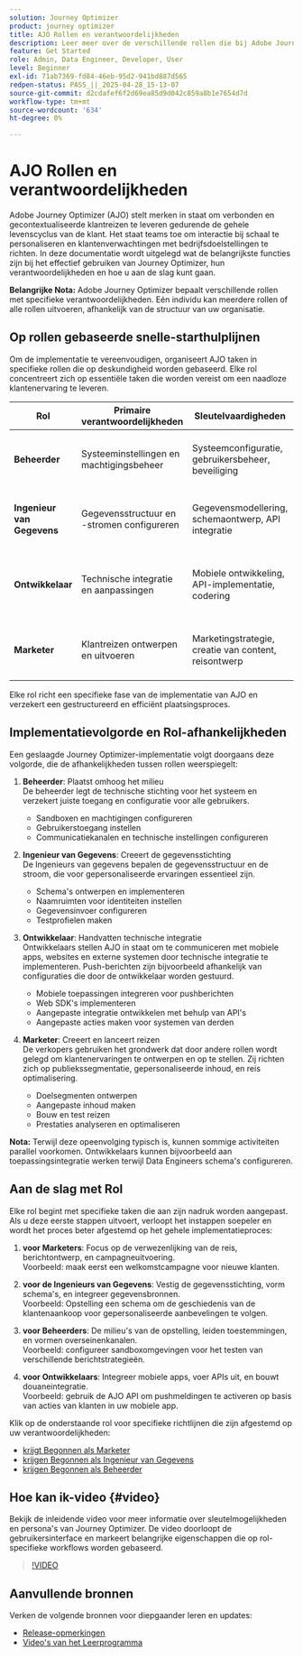 ```yaml
---
solution: Journey Optimizer
product: journey optimizer
title: AJO Rollen en verantwoordelijkheden
description: Leer meer over de verschillende rollen die bij Adobe Journey Optimizer zijn betrokken en over hun verantwoordelijkheden
feature: Get Started
role: Admin, Data Engineer, Developer, User
level: Beginner
exl-id: 71ab7369-fd84-46eb-95d2-941bd887d565
redpen-status: PASS_||_2025-04-28_15-13-07
source-git-commit: d2cdafef6f2d69ea85d9d042c859a8b1e7654d7d
workflow-type: tm+mt
source-wordcount: '634'
ht-degree: 0%

---
```



# AJO Rollen en verantwoordelijkheden

Adobe Journey Optimizer (AJO) stelt merken in staat om verbonden en gecontextualiseerde klantreizen te leveren gedurende de gehele levenscyclus van de klant. Het staat teams toe om interactie bij schaal te personaliseren en klantenverwachtingen met bedrijfsdoelstellingen te richten. In deze documentatie wordt uitgelegd wat de belangrijkste functies zijn bij het effectief gebruiken van Journey Optimizer, hun verantwoordelijkheden en hoe u aan de slag kunt gaan.

**Belangrijke Nota:** Adobe Journey Optimizer bepaalt verschillende rollen met specifieke verantwoordelijkheden. Eén individu kan meerdere rollen of alle rollen uitvoeren, afhankelijk van de structuur van uw organisatie.

## Op rollen gebaseerde snelle-starthulplijnen

Om de implementatie te vereenvoudigen, organiseert AJO taken in specifieke rollen die op deskundigheid worden gebaseerd. Elke rol concentreert zich op essentiële taken die worden vereist om een naadloze klantenervaring te leveren.

| Rol | Primaire verantwoordelijkheden | Sleutelvaardigheden | Typische taken |
|-------------------|----------------------------------|--------------------------------|-----------------------------------------------|
| **Beheerder** | Systeeminstellingen en machtigingsbeheer | Systeemconfiguratie, gebruikersbeheer, beveiliging | Sandboxen configureren, gebruikers beheren, kanalen instellen |
| **Ingenieur van Gegevens** | Gegevensstructuur en -stromen configureren | Gegevensmodellering, schemaontwerp, API integratie | Opstelling schema&#39;s, beheert datasets, vormt gegevensbronnen |
| **Ontwikkelaar** | Technische integratie en aanpassingen | Mobiele ontwikkeling, API-implementatie, codering | Mobiele apps integreren, API&#39;s implementeren, aangepaste handelingen maken |
| **Marketer** | Klantreizen ontwerpen en uitvoeren | Marketingstrategie, creatie van content, reisontwerp | Campagnes maken, reizen ontwerpen en rapporten analyseren |

Elke rol richt een specifieke fase van de implementatie van AJO en verzekert een gestructureerd en efficiënt plaatsingsproces.

## Implementatievolgorde en Rol-afhankelijkheden

Een geslaagde Journey Optimizer-implementatie volgt doorgaans deze volgorde, die de afhankelijkheden tussen rollen weerspiegelt:

1. **Beheerder**: Plaatst omhoog het milieu\
   De beheerder legt de technische stichting voor het systeem en verzekert juiste toegang en configuratie voor alle gebruikers.
   * Sandboxen en machtigingen configureren
   * Gebruikerstoegang instellen
   * Communicatiekanalen en technische instellingen configureren

2. **Ingenieur van Gegevens**: Creeert de gegevensstichting\
   De Ingenieurs van gegevens bepalen de gegevensstructuur en de stroom, die voor gepersonaliseerde ervaringen essentieel zijn.
   * Schema&#39;s ontwerpen en implementeren
   * Naamruimten voor identiteiten instellen
   * Gegevensinvoer configureren
   * Testprofielen maken

3. **Ontwikkelaar**: Handvatten technische integratie\
   Ontwikkelaars stellen AJO in staat om te communiceren met mobiele apps, websites en externe systemen door technische integratie te implementeren. Push-berichten zijn bijvoorbeeld afhankelijk van configuraties die door de ontwikkelaar worden gestuurd.
   * Mobiele toepassingen integreren voor pushberichten
   * Web SDK&#39;s implementeren
   * Aangepaste integratie ontwikkelen met behulp van API&#39;s
   * Aangepaste acties maken voor systemen van derden

4. **Marketer**: Creeert en lanceert reizen\
   De verkopers gebruiken het grondwerk dat door andere rollen wordt gelegd om klantenervaringen te ontwerpen en op te stellen. Zij richten zich op publiekssegmentatie, gepersonaliseerde inhoud, en reis optimalisering.
   * Doelsegmenten ontwerpen
   * Aangepaste inhoud maken
   * Bouw en test reizen
   * Prestaties analyseren en optimaliseren

**Nota:** Terwijl deze opeenvolging typisch is, kunnen sommige activiteiten parallel voorkomen. Ontwikkelaars kunnen bijvoorbeeld aan toepassingsintegratie werken terwijl Data Engineers schema&#39;s configureren.

## Aan de slag met Rol

Elke rol begint met specifieke taken die aan zijn nadruk worden aangepast. Als u deze eerste stappen uitvoert, verloopt het instappen soepeler en wordt het proces beter afgestemd op het gehele implementatieproces:

1. **voor Marketers**: Focus op de verwezenlijking van de reis, berichtontwerp, en campagneuitvoering.\
   Voorbeeld: maak eerst een welkomstcampagne voor nieuwe klanten.

2. **voor de Ingenieurs van Gegevens**: Vestig de gegevensstichting, vorm schema&#39;s, en integreer gegevensbronnen.\
   Voorbeeld: Opstelling een schema om de geschiedenis van de klantenaankoop voor gepersonaliseerde aanbevelingen te volgen.

3. **voor Beheerders**: De milieu&#39;s van de opstelling, leiden toestemmingen, en vormen overseinenkanalen.\
   Voorbeeld: configureer sandboxomgevingen voor het testen van verschillende berichtstrategieën.

4. **voor Ontwikkelaars**: Integreer mobiele apps, voer APIs uit, en bouwt douaneintegratie.\
   Voorbeeld: gebruik de AJO API om pushmeldingen te activeren op basis van acties van klanten in uw mobiele app.

Klik op de onderstaande rol voor specifieke richtlijnen die zijn afgestemd op uw verantwoordelijkheden:

* [ krijgt Begonnen als Marketer ](path/marketer.md)
* [ krijgen Begonnen als Ingenieur van Gegevens ](path/data-engineer.md)
* [ krijgen Begonnen als Beheerder ](path/administrator.md)

## Hoe kan ik-video {#video}

Bekijk de inleidende video voor meer informatie over sleutelmogelijkheden en persona&#39;s van Journey Optimizer. De video doorloopt de gebruikersinterface en markeert belangrijke eigenschappen die op rol-specifieke workflows worden gebaseerd.

>[!VIDEO](https://video.tv.adobe.com/v/3424995?quality=12)

## Aanvullende bronnen

Verken de volgende bronnen voor diepgaander leren en updates:
* [Release-opmerkingen](https://experienceleague.adobe.com/docs/journey-optimizer/using/rn/release-notes.html)
* [ Video&#39;s van het Leerprogramma ](https://experienceleague.adobe.com/docs/journey-optimizer-learn/tutorials/overview.html?lang=nl-NL)